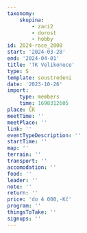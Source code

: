```yaml
---
taxonomy:
    skupina:
        - zaci2
        - dorost
        - hobby
id: 2024-race_2008
start: '2024-03-28'
end: '2024-04-01'
title: 'TK Velikonoce'
type: S
template: soustredeni
date: '2023-10-26'
import:
    type: members
    time: 1698312605
place: ČR
meetTime: ''
meetPlace: ''
link: ''
eventTypeDescription: ''
startTime: ''
map: ''
terrain: ''
transport: ''
accomodation: ''
food: ''
leader: ''
note: ''
return: ''
price: 'do 4 000,-Kč'
program: ''
thingsToTake: ''
signups: ''
---
```


